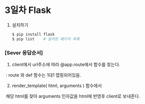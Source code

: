 # 3일차 Flask

1. 설치하기

   ```sh
   $ pip install flask
   $ pip list    # 설치된 패키지 목록
   ```



### **[Sever 응답순서]**

1) client에서 url주소에 따라 @app.route에서 함수를 찾는다.

​    :  route 와 def 함수는  1대1 맵핑되어있음.

2) render_template( html, arguments ) 함수에서 

​    해당 html를 찾아 arguments 인자값을  html에 반영후 client로 보내준다.



